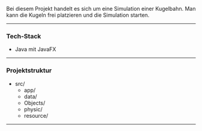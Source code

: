 Bei diesem Projekt handelt es sich um eine Simulation einer Kugelbahn. Man kann die Kugeln frei platzieren und die Simulation starten.

---

### Tech-Stack
- Java mit JavaFX

---

### Projektstruktur
- src/
  - app/
  - data/
  - Objects/
  - physic/
  - resource/

 ---

 
